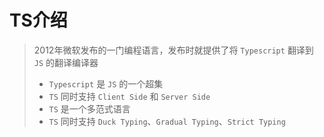 # TS介绍

> 2012年微软发布的一门编程语言，发布时就提供了将 `Typescript` 翻译到 `JS` 的翻译编译器
>
> - `Typescript` 是 `JS` 的一个超集
> - `TS` 同时支持 `Client Side` 和 `Server Side`
> - `TS` 是一个多范式语言
> - `TS` 同时支持 `Duck Typing`、`Gradual Typing`、`Strict Typing`

 